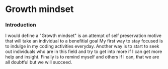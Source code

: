 # Growth mindset

### Introduction
 I would define a "Growth mindset"  is an attempt of self preservation motive that will take an individual to a benefitial goal
 My first way to stay focused is to indulge in my  coding activities everyday.
  Another way is to start to seek out individuals who are in this field and try to get into more if I can get more help and insight.
 Finally is to remind myself and others if I can,  that we are all doubtful but we will succeed. 